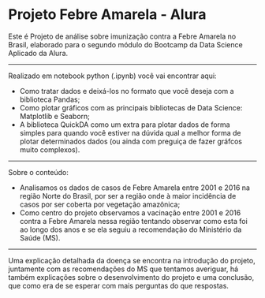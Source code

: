 # Projeto Febre Amarela  - Alura

Este é Projeto de análise sobre imunização contra a Febre Amarela no Brasil, elaborado para o segundo módulo do Bootcamp da Data Science Aplicado da Alura.

---

Realizado em notebook python (.ipynb) você vai encontrar aqui:
- Como tratar dados e deixá-los no formato que você deseja com a biblioteca Pandas;
- Como plotar gráficos com as principais bibliotecas de Data Science: Matplotlib e Seaborn;
- A biblioteca QuickDA como um extra para plotar dados de forma simples para quando você estiver na dúvida qual a melhor forma de plotar determinados dados (ou ainda com preguiça de fazer gráfcos muito complexos).
---

Sobre o conteúdo:
 - Analisamos os dados de casos de Febre Amarela entre 2001 e 2016 na região Norte do Brasil, por ser a região onde à maior incidência de casos por ser coberta por vegetação amazônica;
 - Como centro do projeto observamos a vacinação entre 2001 e 2016 contra a Febre Amarela nessa região tentando observar como esta foi ao longo dos anos e se ela seguiu a recomendação do Ministério da Saúde (MS).
---
Uma explicação detalhada da doença se encontra na introdução do projeto, juntamente com as recomendações do MS que tentamos averiguar, há também explicações sobre o desenvolvimento do projeto e uma conclusão, que como era de se esperar com mais perguntas do que respostas.
